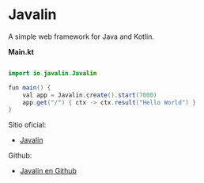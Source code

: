 # Javalin


A simple web framework for Java and Kotlin.


<b>Main.kt</b>

```java

import io.javalin.Javalin

fun main() {
    val app = Javalin.create().start(7000)
    app.get("/") { ctx -> ctx.result("Hello World") }
}
```



Sitio oficial:
* [Javalin](https://javalin.io)


Github:
* [Javalin en Github](https://github.com/tipsy/javalin/)

